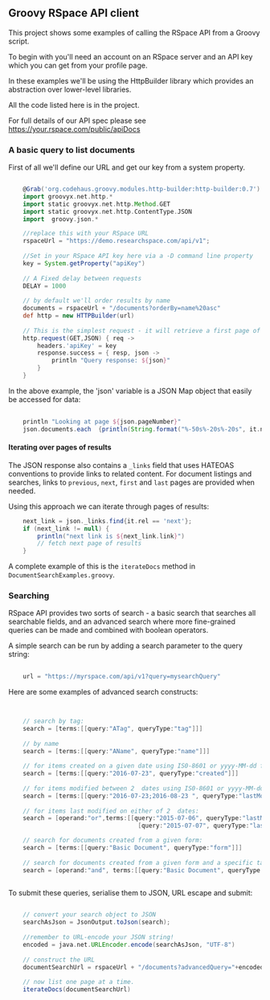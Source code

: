 ## Groovy RSpace API client

This project shows some examples of calling the RSpace API from a Groovy script.

To begin with you'll need an account on an RSpace server and an API key which you can get from your profile page.

In these examples we'll be using the HttpBuilder library which provides an abstraction over lower-level libraries.

All the code listed here is in the project. 

For full details of our API spec please see https://your.rspace.com/public/apiDocs

### A basic query to list documents

First of all we'll define our URL and get our key from a system property.
```groovy

    @Grab('org.codehaus.groovy.modules.http-builder:http-builder:0.7')
    import groovyx.net.http.*
    import static groovyx.net.http.Method.GET
    import static groovyx.net.http.ContentType.JSON
    import  groovy.json.*

    //replace this with your RSpace URL
	rspaceUrl = "https://demo.researchspace.com/api/v1";
	 
	//Set in your RSpace API key here via a -D command line property
	key = System.getProperty("apiKey")
	 
	// A Fixed delay between requests
	DELAY = 1000
	 
	// by default we'll order results by name
    documents = rspaceUrl + "/documents?orderBy=name%20asc"
	def http = new HTTPBuilder(url)
	
	// This is the simplest request - it will retrieve a first page of documents ordered by name.
	http.request(GET,JSON) { req ->
		headers.'apiKey' = key
		response.success = { resp, json ->
			println "Query response: ${json}"
		}
	}

```

In the above example, the 'json' variable is a JSON Map object that easily be accessed for data:

```groovy
    
    println "Looking at page ${json.pageNumber}"
    json.documents.each  {println(String.format("%-50s%-20s%-20s", it.name, it.id, it.lastModified))}

```

#### Iterating over pages of results 
The JSON response also contains a `_links` field that uses HATEOAS conventions to provide links to related content. For document listings and searches, links to `previous`, `next`, `first` and `last` pages are provided when needed.

Using this approach we can iterate through pages of results:

```groovy
    next_link = json._links.find{it.rel == 'next'};
    if (next_link != null) {
	    println("next link is ${next_link.link}")
		// fetch next page of results
	}
```

A complete example of this is the `iterateDocs` method in `DocumentSearchExamples.groovy`.


### Searching

RSpace API provides  two sorts of search - a basic search that searches all searchable fields, and an advanced search where more fine-grained queries can be made and combined with boolean operators.

A simple search can be run by adding  a search parameter to the query string:

```groovy
  
    url = "https://myrspace.com/api/v1?query=mysearchQuery"

```

Here are some examples of advanced search constructs:

```groovy

   
	// search by tag:
	search = [terms:[[query:"ATag", queryType:"tag"]]]
	
	// by name
	search = [terms:[[query:"AName", queryType:"name"]]]
	
	// for items created on a given date using IS0-8601 or yyyy-MM-dd format
	search = [terms:[[query:"2016-07-23", queryType:"created"]]]
	
	// for items modified between 2  dates using IS0-8601 or yyyy-MM-dd format
	search = [terms:[[query:"2016-07-23;2016-08-23 ", queryType:"lastModified"]]]
	
	// for items last modified on either of 2  dates:
	search = [operand:"or",terms:[[query:"2015-07-06", queryType:"lastModified"],
		                            [query:"2015-07-07", queryType:"lastModified"] ]

    // search for documents created from a given form:
    search = [terms:[[query:"Basic Document", queryType:"form"]]]
    
    // search for documents created from a given form and a specific tag:
    search = [operand:"and", terms:[[query:"Basic Document", queryType:"form"], [query:"ATag", queryType:"tag"]]]
		                            	
```

To submit these queries, serialise them to JSON, URL escape and submit:

```groovy

    // convert your search object to JSON
    searchAsJson = JsonOutput.toJson(search);
        	
    //remember to URL-encode your JSON string!
    encoded = java.net.URLEncoder.encode(searchAsJson, "UTF-8")
		
	// construct the URL
	documentSearchUrl = rspaceUrl + "/documents?advancedQuery="+encoded
		
	// now list one page at a time.
	iterateDocs(documentSearchUrl)
	
```
